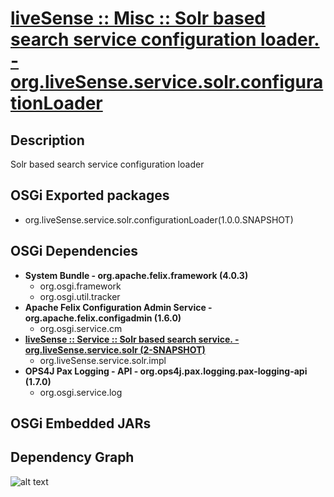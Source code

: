 # [liveSense :: Misc :: Solr based search service configuration loader. - org.liveSense.service.solr.configurationLoader](http://github.com/liveSense/org.liveSense.service.solr.configurationLoader)

## Description
Solr based search service configuration loader

## OSGi Exported packages
* org.liveSense.service.solr.configurationLoader(1.0.0.SNAPSHOT)

## OSGi Dependencies
* __System Bundle - org.apache.felix.framework (4.0.3)__
	* org.osgi.framework
	* org.osgi.util.tracker
* __Apache Felix Configuration Admin Service - org.apache.felix.configadmin (1.6.0)__
	* org.osgi.service.cm
* __[liveSense :: Service :: Solr based search service. - org.liveSense.service.solr (2-SNAPSHOT)](http://github.com/liveSense/org.liveSense.service.solr)__
	* org.liveSense.service.solr.impl
* __OPS4J Pax Logging - API - org.ops4j.pax.logging.pax-logging-api (1.7.0)__
	* org.osgi.service.log

## OSGi Embedded JARs

## Dependency Graph
![alt text](http://raw.github.com.everydayimmirror.in/liveSense/org.liveSense.service.solr.configurationLoader/master/osgidependencies.svg "")